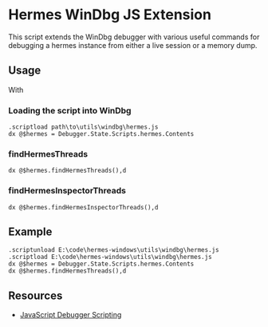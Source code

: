 # Hermes WinDbg JS Extension

This script extends the WinDbg debugger with various useful commands for debugging a hermes instance from either a live session or a memory dump.

## Usage

With

### Loading the script into WinDbg

```
.scriptload path\to\utils\windbg\hermes.js
dx @$hermes = Debugger.State.Scripts.hermes.Contents
```

### findHermesThreads

```
dx @$hermes.findHermesThreads(),d
```

### findHermesInspectorThreads

```
dx @$hermes.findHermesInspectorThreads(),d
```

## Example

```
.scriptunload E:\code\hermes-windows\utils\windbg\hermes.js
.scriptload E:\code\hermes-windows\utils\windbg\hermes.js
dx @$hermes = Debugger.State.Scripts.hermes.Contents
dx @$hermes.findHermesThreads(),d
```

## Resources

* [JavaScript Debugger Scripting](https://learn.microsoft.com/en-us/windows-hardware/drivers/debugger/javascript-debugger-scripting)